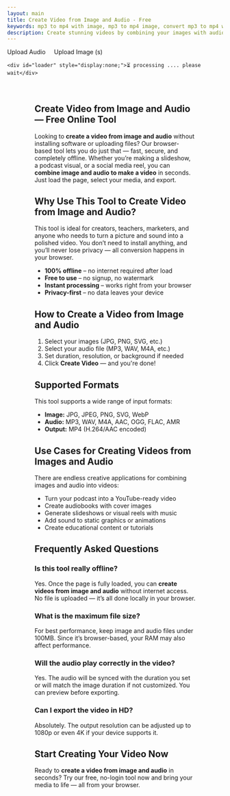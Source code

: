 ```yaml
---
layout: main
title: Create Video from Image and Audio - Free
keywords: mp3 to mp4 with image, mp3 to mp4 image, convert mp3 to mp4 with image, convert mp3 to mp4 with picture, mp3 and image to mp4, mp3 to video with image, audio and picture to video, image and audio to video, audio and image to video, mp3 and image to video, mp3 and picture to video, mp3 to mp4 converter with image, picture and audio to video, picture and mp3 to video, convert audio to video with picture, audio to image video, audio to video converter with image, audio to video with image, convert audio to video with image, convert image and audio to video, mp3 to mp4 with picture, image and mp3 to mp4, audio and photo to video, image and mp3 to video, image audio to video
description: Create stunning videos by combining your images with audio tracks. Free online tool to generate MP4 videos from photos and music in seconds.
---
```



<script src="/assets/js/ffmpeg.min.js"></script>
<script src="/sw.js"></script>
<section class="tool-section container">
    <div class="upload-section">
        <label for="audioUpload" class="upload-label">Upload Audio</label>
        <input type="file" id="audioUpload" accept="audio/*" style="display: none;"/>
        <label for="imageUpload" class="upload-label" style="margin-left: 1rem;">Upload Image (s)</label>
        <input type="file" id="imageUpload" accept="image/*" multiple  style="display: none;"/>
    </div>
</section>
<section class="tool-section container">
<div id="uploadedImages" class="uploadedImages" draggable="true"></div>
<audio id="audioPreview" controls style="display:none; min-width: 100%; margin: 2rem;">
    <source id="audioSource" />
    Your browser does not support the audio element.
</audio>
</section>
<section class="tool-section container">
    <div class="upload-section">
        <label id="generateVideo" class="upload-label" style="display: none;" onclick="generateVideo()">Generate Video</label>
    </div>

    <div id="loader" style="display:none;">⏳ processing .... please wait</div>
</section>

<script src="/assets/js/video.js"></script>

<section style="margin: 4rem;">
  <h1>Create Video from Image and Audio — Free Online Tool</h1>
  <p>
    Looking to <strong>create a video from image and audio</strong> without installing software or uploading files? Our browser-based tool lets you do just that — fast, secure, and completely offline. Whether you’re making a slideshow, a podcast visual, or a social media reel, you can <strong>combine image and audio to make a video</strong> in seconds. Just load the page, select your media, and export.
  </p>

  <h2>Why Use This Tool to Create Video from Image and Audio?</h2>
  <p>
    This tool is ideal for creators, teachers, marketers, and anyone who needs to turn a picture and sound into a polished video. You don’t need to install anything, and you’ll never lose privacy — all conversion happens in your browser.
  </p>

  <ul>
    <li><strong>100% offline</strong> – no internet required after load</li>
    <li><strong>Free to use</strong> – no signup, no watermark</li>
    <li><strong>Instant processing</strong> – works right from your browser</li>
    <li><strong>Privacy-first</strong> – no data leaves your device</li>
  </ul>

  <h2>How to Create a Video from Image and Audio</h2>
  <ol>
    <li>Select your images (JPG, PNG, SVG, etc.)</li>
    <li>Select your audio file (MP3, WAV, M4A, etc.)</li>
    <li>Set duration, resolution, or background if needed</li>
    <li>Click <strong>Create Video</strong> — and you're done!</li>
  </ol>

  <h2>Supported Formats</h2>
  <p>This tool supports a wide range of input formats:</p>
  <ul>
    <li><strong>Image:</strong> JPG, JPEG, PNG, SVG, WebP</li>
    <li><strong>Audio:</strong> MP3, WAV, M4A, AAC, OGG, FLAC, AMR</li>
    <li><strong>Output:</strong> MP4 (H.264/AAC encoded)</li>
  </ul>

  <h2>Use Cases for Creating Videos from Images and Audio</h2>
  <p>There are endless creative applications for combining images and audio into videos:</p>
  <ul>
    <li>Turn your podcast into a YouTube-ready video</li>
    <li>Create audiobooks with cover images</li>
    <li>Generate slideshows or visual reels with music</li>
    <li>Add sound to static graphics or animations</li>
    <li>Create educational content or tutorials</li>
  </ul>

  <h2>Frequently Asked Questions</h2>

  <h3>Is this tool really offline?</h3>
  <p>
    Yes. Once the page is fully loaded, you can <strong>create videos from image and audio</strong> without internet access. No file is uploaded — it’s all done locally in your browser.
  </p>

  <h3>What is the maximum file size?</h3>
  <p>
    For best performance, keep image and audio files under 100MB. Since it’s browser-based, your RAM may also affect performance.
  </p>

  <h3>Will the audio play correctly in the video?</h3>
  <p>
    Yes. The audio will be synced with the duration you set or will match the image duration if not customized. You can preview before exporting.
  </p>

  <h3>Can I export the video in HD?</h3>
  <p>
    Absolutely. The output resolution can be adjusted up to 1080p or even 4K if your device supports it.
  </p>

  <h2>Start Creating Your Video Now</h2>
  <p>
    Ready to <strong>create a video from image and audio</strong> in seconds? Try our free, no-login tool now and bring your media to life — all from your browser.
  </p>
</section>
<script type="application/ld+json">
{
  "@context": "https://schema.org",
  "@type": "SoftwareApplication",
  "name": "Create Video from Image and Audio",
  "applicationCategory": "MultimediaApplication",
  "operatingSystem": "All",
  "browserRequirements": "Requires JavaScript. Works offline after full load.",
  "description": "Free, browser-based tool to create video from image and audio. Combine MP3, WAV, or M4A with JPG, PNG, SVG and export as MP4 — fully offline with no uploads.",
  "url": "https://reptilebirds.com/create-video-from-image-and-audio",
  "featureList": [
    "Combine image and audio to generate MP4 video",
    "Works 100% offline in browser",
    "Supports MP3, WAV, M4A, AAC, OGG, FLAC, AMR for audio",
    "Supports JPG, PNG, SVG, WebP for image",
    "Adjust duration, resolution, and background",
    "Exports high-quality MP4 files"
  ],
  "creator": {
    "@type": "Organization",
    "name": "ReptileBirds"
  },
  "offers": {
    "@type": "Offer",
    "price": "0",
    "priceCurrency": "USD",
    "category": "Free"
  }
}
</script>


      